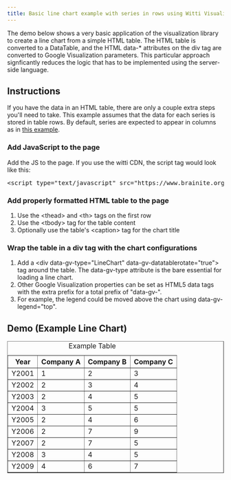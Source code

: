 ```yaml
---
title: Basic line chart example with series in rows using Witti Visualization
---
```


<p>The demo below shows a very basic application of the visualization library to create a line chart from a simple HTML table. The HTML table is converted to a DataTable, and the HTML data-* attributes on the div tag are converted to Google Visualization parameters. This particular approach signficantly reduces the logic that has to be implemented using the server-side language.</p>

<h2>
	Instructions</h2>
<p>If you have the data in an HTML table, there are only a couple extra steps you'll need to take. This example assumes that the data for each series is stored in table rows. By default, series are expected to appear in columns as in <a href="/blog/2012/10/10/basic-line-chart-example-using-witti-visualization">this example</a>.</p>
<h3>
	Add JavaScript to the page</h3>
<p>Add the JS to the page. If you use the witti CDN, the script tag would look like this:</p>
<pre class="brush:jscript">
&lt;script type="text/javascript" src="https://www.brainite.org/visualization/dist/visualization/visualization.min.js"&gt;&lt;/script&gt;</pre>
<h3>
	Add properly formatted HTML table to the page</h3>
<ol>
	<li>
		Use the &lt;thead&gt; and &lt;th&gt; tags on the first row</li>
	<li>
		Use the &lt;tbody&gt; tag for the table content</li>
	<li>
		Optionally use the table's &lt;caption&gt; tag for the chart title</li>
</ol>
<h3>
	Wrap the table in a div tag with the chart configurations</h3>
<ol>
	<li>
		Add a &lt;div data-gv-type="LineChart" data-gv-datatablerotate="true"&gt; tag around the table. The data-gv-type attribute is the bare essential for loading a line chart.</li>
	<li>
		Other Google Visualization properties can be set as HTML5 data tags with the extra prefix for a total prefix of "data-gv-".</li>
	<li>
		For example, the legend could be moved above the chart using data-gv-legend="top".</li>
</ol>
<h2>
	Demo (Example Line Chart)</h2>
<div data-gv-datatablerotate="true" data-gv-legend="right" data-gv-type="LineChart" style="width:100%; height:300px;">
	<table border="1" cellpadding="1" cellspacing="0" style="width: 100%;">
		<caption>
			Example Table</caption>
		<thead>
			<tr>
				<th scope="col">
					Year</th>
				<th scope="col">
					Company A</th>
				<th scope="col">
					Company B</th>
				<th scope="col">
					Company C</th>
			</tr>
		</thead>
		<tbody>
			<tr>
				<td>
					Y2001</td>
				<td>
					1</td>
				<td>
					2</td>
				<td>
					3</td>
			</tr>
			<tr>
				<td>
					Y2002</td>
				<td>
					2</td>
				<td>
					3</td>
				<td>
					4</td>
			</tr>
			<tr>
				<td>
					Y2003</td>
				<td>
					2</td>
				<td>
					4</td>
				<td>
					5</td>
			</tr>
			<tr>
				<td>
					Y2004</td>
				<td>
					3</td>
				<td>
					5</td>
				<td>
					5</td>
			</tr>
			<tr>
				<td>
					Y2005</td>
				<td>
					2</td>
				<td>
					4</td>
				<td>
					6</td>
			</tr>
			<tr>
				<td>
					Y2006</td>
				<td>
					2</td>
				<td>
					7</td>
				<td>
					9</td>
			</tr>
			<tr>
				<td>
					Y2007</td>
				<td>
					2</td>
				<td>
					7</td>
				<td>
					5</td>
			</tr>
			<tr>
				<td>
					Y2008</td>
				<td>
					3</td>
				<td>
					4</td>
				<td>
					5</td>
			</tr>
			<tr>
				<td>
					Y2009</td>
				<td>
					4</td>
				<td>
					6</td>
				<td>
					7</td>
			</tr>
		</tbody>
	</table>

<script type="text/javascript" src="https://code.jquery.com/jquery-1.12.4.min.js"></script>
<script type="text/javascript" src="https://www.brainite.org/visualization/dist/visualization/visualization.min.js"></script>
